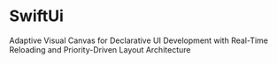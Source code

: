 # SwiftUi
Adaptive Visual Canvas for Declarative UI Development with Real-Time Reloading and Priority-Driven Layout Architecture
